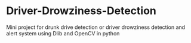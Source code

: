 # Driver-Drowziness-Detection
Mini project for drunk drive detection or driver drowziness detection and alert system using Dlib and OpenCV
in python
